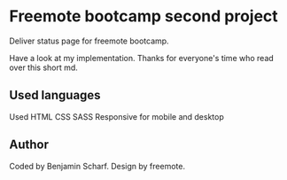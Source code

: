 # Freemote bootcamp second project
Deliver status page for freemote bootcamp.

Have a look at my implementation. Thanks for everyone's time who read over this short md.

## Used languages
Used HTML CSS SASS
Responsive for mobile and desktop

## Author
Coded by Benjamin Scharf. Design by freemote.
